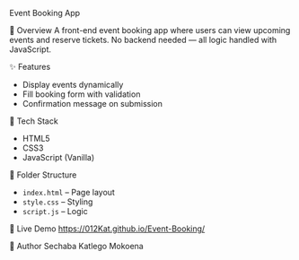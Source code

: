 Event Booking App

🎯 Overview
A front-end event booking app where users can view upcoming events and reserve tickets. No backend needed — all logic handled with JavaScript.

✨ Features
- Display events dynamically
- Fill booking form with validation
- Confirmation message on submission

🚀 Tech Stack
- HTML5
- CSS3
- JavaScript (Vanilla)

📂 Folder Structure
- `index.html` – Page layout
- `style.css` – Styling
- `script.js` – Logic

📍 Live Demo
https://012Kat.github.io/Event-Booking/

👤 Author
Sechaba Katlego Mokoena
